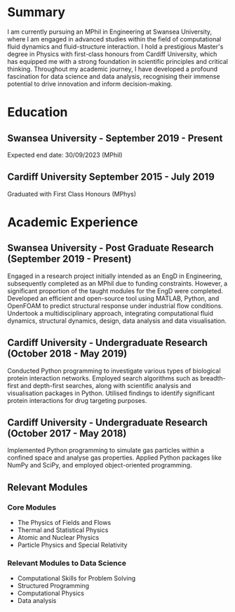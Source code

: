# Summary
I am currently pursuing an MPhil in Engineering at Swansea University, where I am engaged in advanced studies within the field of computational fluid dynamics and fluid-structure interaction. 
I hold a prestigious Master's degree in Physics with first-class honours from Cardiff University, which has equipped me with a strong foundation in scientific principles and critical thinking. 
Throughout my academic journey, I have developed a profound fascination for data science and data analysis, recognising their immense potential to drive innovation and inform decision-making.

# Education
## Swansea University - September 2019 - Present 
Expected end date: 30/09/2023 (MPhil)

## Cardiff University September 2015 - July 2019
Graduated with First Class Honours (MPhys)

# Academic Experience
	
## Swansea University - Post Graduate Research (September 2019 - Present) 
Engaged in a research project initially intended as an EngD in Engineering, subsequently completed as an MPhil due to funding constraints. However, a significant proportion of the taught modules for the EngD were completed.
Developed an efficient and open-source tool using MATLAB, Python, and OpenFOAM to predict structural response under industrial flow conditions.
Undertook a multidisciplinary approach, integrating computational fluid dynamics, structural dynamics, design, data analysis and data visualisation.
	
## Cardiff University - Undergraduate Research (October 2018 - May 2019)
Conducted Python programming to investigate various types of biological protein interaction networks.
Employed search algorithms such as breadth-first and depth-first searches, along with scientific analysis and visualisation packages in Python.
Utilised findings to identify significant protein interactions for drug targeting purposes.

## Cardiff University - Undergraduate Research (October 2017 - May 2018)
Implemented Python programming to simulate gas particles within a confined space and analyse gas properties.
Applied Python packages like NumPy and SciPy, and employed object-oriented programming.

## Relevant Modules
### Core Modules 
- The Physics of Fields and Flows 
- Thermal and Statistical Physics
- Atomic and Nuclear Physics
- Particle Physics and Special Relativity

### Relevant Modules to Data Science
- Computational Skills for Problem Solving
- Structured Programming 
- Computational Physics
- Data analysis
  
